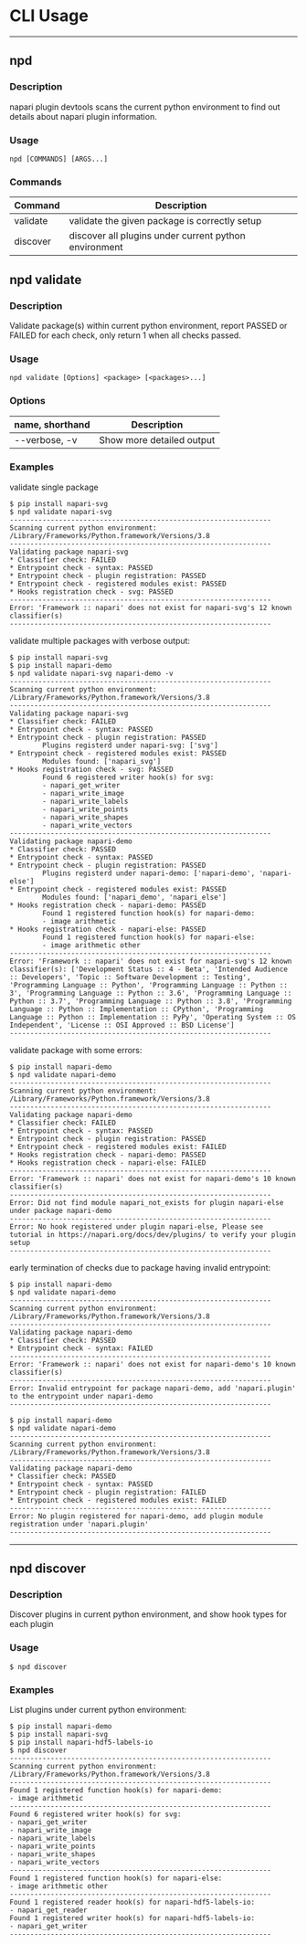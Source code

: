 # CLI Usage

---
## npd

### Description
napari plugin devtools scans the current python environment to find out details about napari plugin information.

### Usage
```
npd [COMMANDS] [ARGS...]
```

### Commands
|Command        |Description                                          |
|---------------|-----------------------------------------------------|
|validate       |validate the given package is correctly setup        |
|discover       |discover all plugins under current python environment|


## npd validate

### Description
Validate package(s) within current python environment, report PASSED or FAILED for each check, 
only return 1 when all checks passed.

### Usage
```
npd validate [Options] <package> [<packages>...]
```

### Options
|name, shorthand    |Description                     |
|-------------------|--------------------------------|
|--verbose, -v      |Show more detailed output       |

### Examples

validate single package
```
$ pip install napari-svg
$ npd validate napari-svg
----------------------------------------------------------------
Scanning current python environment: /Library/Frameworks/Python.framework/Versions/3.8
----------------------------------------------------------------
Validating package napari-svg
* Classifier check: FAILED
* Entrypoint check - syntax: PASSED
* Entrypoint check - plugin registration: PASSED
* Entrypoint check - registered modules exist: PASSED
* Hooks registration check - svg: PASSED
----------------------------------------------------------------
Error: 'Framework :: napari' does not exist for napari-svg's 12 known classifier(s)
----------------------------------------------------------------
```

validate multiple packages with verbose output:
```
$ pip install napari-svg
$ pip install napari-demo
$ npd validate napari-svg napari-demo -v
----------------------------------------------------------------
Scanning current python environment: /Library/Frameworks/Python.framework/Versions/3.8
----------------------------------------------------------------
Validating package napari-svg
* Classifier check: FAILED
* Entrypoint check - syntax: PASSED
* Entrypoint check - plugin registration: PASSED
        Plugins registerd under napari-svg: ['svg']
* Entrypoint check - registered modules exist: PASSED
        Modules found: ['napari_svg']
* Hooks registration check - svg: PASSED
        Found 6 registered writer hook(s) for svg:
        - napari_get_writer
        - napari_write_image
        - napari_write_labels
        - napari_write_points
        - napari_write_shapes
        - napari_write_vectors
----------------------------------------------------------------
Validating package napari-demo
* Classifier check: PASSED
* Entrypoint check - syntax: PASSED
* Entrypoint check - plugin registration: PASSED
        Plugins registerd under napari-demo: ['napari-demo', 'napari-else']
* Entrypoint check - registered modules exist: PASSED
        Modules found: ['napari_demo', 'napari_else']
* Hooks registration check - napari-demo: PASSED
        Found 1 registered function hook(s) for napari-demo:
        - image arithmetic
* Hooks registration check - napari-else: PASSED
        Found 1 registered function hook(s) for napari-else:
        - image arithmetic other
----------------------------------------------------------------
Error: 'Framework :: napari' does not exist for napari-svg's 12 known classifier(s): ['Development Status :: 4 - Beta', 'Intended Audience :: Developers', 'Topic :: Software Development :: Testing', 'Programming Language :: Python', 'Programming Language :: Python :: 3', 'Programming Language :: Python :: 3.6', 'Programming Language :: Python :: 3.7', 'Programming Language :: Python :: 3.8', 'Programming Language :: Python :: Implementation :: CPython', 'Programming Language :: Python :: Implementation :: PyPy', 'Operating System :: OS Independent', 'License :: OSI Approved :: BSD License']
----------------------------------------------------------------
```

validate package with some errors:
```
$ pip install napari-demo
$ npd validate napari-demo
----------------------------------------------------------------
Scanning current python environment: /Library/Frameworks/Python.framework/Versions/3.8
----------------------------------------------------------------
Validating package napari-demo
* Classifier check: FAILED
* Entrypoint check - syntax: PASSED
* Entrypoint check - plugin registration: PASSED
* Entrypoint check - registered modules exist: FAILED
* Hooks registration check - napari-demo: PASSED
* Hooks registration check - napari-else: FAILED
----------------------------------------------------------------
Error: 'Framework :: napari' does not exist for napari-demo's 10 known classifier(s)
----------------------------------------------------------------
Error: Did not find module napari_not_exists for plugin napari-else under package napari-demo
----------------------------------------------------------------
Error: No hook registered under plugin napari-else, Please see tutorial in https://napari.org/docs/dev/plugins/ to verify your plugin setup
----------------------------------------------------------------
```

early termination of checks due to package having invalid entrypoint:
```
$ pip install napari-demo
$ npd validate napari-demo
----------------------------------------------------------------
Scanning current python environment: /Library/Frameworks/Python.framework/Versions/3.8
----------------------------------------------------------------
Validating package napari-demo
* Classifier check: PASSED
* Entrypoint check - syntax: FAILED
----------------------------------------------------------------
Error: 'Framework :: napari' does not exist for napari-demo's 10 known classifier(s)
----------------------------------------------------------------
Error: Invalid entrypoint for package napari-demo, add 'napari.plugin' to the entrypoint under napari-demo
----------------------------------------------------------------
```
```
$ pip install napari-demo
$ npd validate napari-demo
----------------------------------------------------------------
Scanning current python environment: /Library/Frameworks/Python.framework/Versions/3.8
----------------------------------------------------------------
Validating package napari-demo
* Classifier check: PASSED
* Entrypoint check - syntax: PASSED
* Entrypoint check - plugin registration: FAILED
* Entrypoint check - registered modules exist: FAILED
----------------------------------------------------------------
Error: No plugin registered for napari-demo, add plugin module registration under 'napari.plugin'
----------------------------------------------------------------
```

---
## npd discover

### Description
Discover plugins in current python environment, and show hook types for each plugin

### Usage
```
$ npd discover
```

### Examples
List plugins under current python environment:
```
$ pip install napari-demo
$ pip install napari-svg
$ pip install napari-hdf5-labels-io
$ npd discover
----------------------------------------------------------------
Scanning current python environment: /Library/Frameworks/Python.framework/Versions/3.8
----------------------------------------------------------------
Found 1 registered function hook(s) for napari-demo:
- image arithmetic
----------------------------------------------------------------
Found 6 registered writer hook(s) for svg:
- napari_get_writer
- napari_write_image
- napari_write_labels
- napari_write_points
- napari_write_shapes
- napari_write_vectors
----------------------------------------------------------------
Found 1 registered function hook(s) for napari-else:
- image arithmetic other
----------------------------------------------------------------
Found 1 registered reader hook(s) for napari-hdf5-labels-io:
- napari_get_reader
Found 1 registered writer hook(s) for napari-hdf5-labels-io:
- napari_get_writer
----------------------------------------------------------------

```
